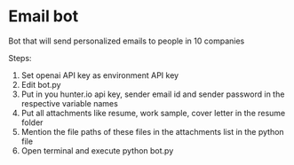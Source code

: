 # Email bot
 Bot that will send personalized emails to people in 10 companies

Steps:
1) Set openai API key as environment API key 
2) Edit bot.py
3) Put in you hunter.io api key, sender email id and sender password in the respective variable names
4) Put all attachments like resume, work sample, cover letter in the resume folder
5) Mention the file paths of these files in the attachments list in the python file
6) Open terminal and execute python bot.py
